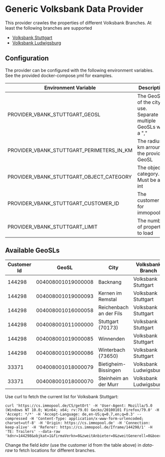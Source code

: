 ﻿# Generic Volksbank Data Provider

This provider crawles the properties of different Volksbank Branches. At least the following branches are supported

* [Volksbank Stuttgart](https://www.volksbank-stuttgart.de/immobilien/immobilienangebote/regionale-immobilienangebote.html)
* [Volksbank Ludwigsburg](https://www.volksbank-ludwigsburg.de/immobilien/immobilien-finden/immobilien-finden.html)

## Configuration

The provider can be configured with the following environment variables. See the provided docker-compose.yml for examples.

| Environment Variable                      | Description                                    | Mandatory | Default   |
|-------------------------------------------|------------------------------------------------|-----------|-----------| 
| PROVIDER_VBANK_STUTTGART_GEOSL            | The GeoSL of the city to use. Separate multiple GeoSLs with a "," | no | 004008001019000093 |
| PROVIDER_VBANK_STUTTGART_PERIMETERS_IN_KM | The radius in km arround the provided GeoSL    | no        | 10        |
| PROVIDER_VBANK_STUTTGART_OBJECT_CATEGORY  | The object category. Must be an int            | no        | 1 (House) |
| PROVIDER_VBANK_STUTTGART_CUSTOMER_ID      | The customer id for immopool.de                | no        | 144298    |
| PROVIDER_VBANK_STUTTGART_LIMIT            | The number of properties to load 			     | no        | 100       |

## Available GeoSLs

| Customer Id | GeoSL | City | Volksbank Branch |
|-------------|-------|------|------------------|
| 144298 | 004008001019000008 | Backnang | Volksbank Stuttgart |
| 144298 | 004008001019000093 | Kernen im Remstal | Volksbank Stuttgart |
| 144298 | 004008001016000058 | Reichenbach an der Fils | Volksbank Stuttgart |
| 144298 | 004008001011000000 | Stuttgart (70173) | Volksbank Stuttgart |
| 144298 | 004008001019000085 | Winnenden | Volksbank Stuttgart |
| 144298 | 004008001019000086 | Winterbach (73650) | Volksbank Stuttgart |
| 33371  | 004008001018000079 | Bietigheim-Bissingen | Volksbank Ludwigsburg |
| 33371  | 004008001018000070 | Steinheim an der Murr | Volksbank Ludwigsburg |

Use curl to fetch the current list for Volksbank Stuttgart:

```
curl 'https://cs.immopool.de/CS/getOrt' -H 'User-Agent: Mozilla/5.0 (Windows NT 10.0; Win64; x64; rv:79.0) Gecko/20100101 Firefox/79.0' -H 'Accept: */*' -H 'Accept-Language: de,en-US;q=0.7,en;q=0.3' --compressed -H 'Content-Type: application/x-www-form-urlencoded; charset=utf-8' -H 'Origin: https://cs.immopool.de' -H 'Connection: keep-alive' -H 'Referer: https://cs.immopool.de/Iframe/144298/1' -H 'TE: Trailers' --data-raw 'kdnr=144298&objkat=1&firmaVerkn=0&zweitAnbieter=0&zweitGenerell=0&boerseMakler=0&vermarktung=0'
```

Change the field *kdnr* (use the customer id from the table above) in *data-raw* to fetch locations for different branches.